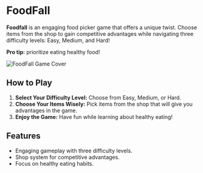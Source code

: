 # FoodFall

**Foodfall** is an engaging food picker game that offers a unique twist. Choose items from the shop to gain competitive advantages while navigating three difficulty levels: Easy, Medium, and Hard! 

**Pro tip:** prioritize eating healthy food!

![FoodFall Game Cover](https://farrukh-dev-foodfall.web.app/GameCover/SocialCover-Foodfall-min.png)

## How to Play

1. **Select Your Difficulty Level:** Choose from Easy, Medium, or Hard.
2. **Choose Your Items Wisely:** Pick items from the shop that will give you advantages in the game.
3. **Enjoy the Game:** Have fun while learning about healthy eating!

## Features

- Engaging gameplay with three difficulty levels.
- Shop system for competitive advantages.
- Focus on healthy eating habits.
